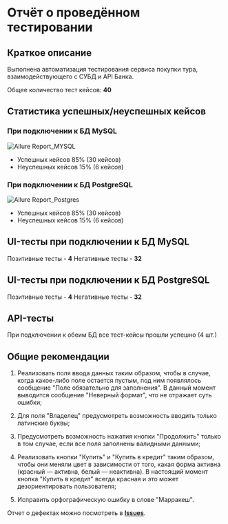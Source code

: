 # Отчёт о проведённом тестировании

## Краткое описание

Выполнена автоматизация тестирования сервиса покупки тура, взаимодействующего с СУБД и API Банка.

Общее количество тест кейсов: **40**

## Статистика успешных/неуспешных кейсов
### При подключении к БД MySQL
![Allure Report_MYSQL ](https://github.com/SweetLana1979/qa-diploma/assets/133034455/7afc2a3b-af16-48c7-8dc7-5e72f48deb28)


- Успешных кейсов 85% (30 кейсов)
- Неуспешных кейсов 15% (6 кейсов)

### При подключении к БД PostgreSQL
![Allure Report_Postgres](https://github.com/SweetLana1979/qa-diploma/assets/133034455/299aab92-973b-4db7-b372-3f0034a9da24)

- Успешных кейсов 85% (30 кейсов)
- Неуспешных кейсов 15% (6 кейсов)

## UI-тесты при подключении к БД MySQL
Позитивные тесты - **4**
Негативные тесты - **32**

## UI-тесты при подключении к БД PostgreSQL
Позитивные тесты - **4**
Негативные тесты - **32**

## API-тесты
При подключении к обеим БД все тест-кейсы прошли успешно (4 шт.)

## Общие рекомендации

1.	Реализовать поля ввода данных таким образом, чтобы в случае, когда какое-либо поле остается пустым, под ним появлялось сообщение "Поле обязательно для заполнения". В данный момент выводится  сообщение "Неверный формат", что не отражает суть ошибки;

2.	Для поля "Владелец" предусмотреть возможность вводить только латинские буквы;

3.	Предусмотреть возможность нажатия кнопки "Продолжить" только в том случае, если все поля заполнены валидными данными;

4.	Реализовать кнопки "Купить" и "Купить в кредит" таким образом, чтобы они меняли цвет в зависимости от того, какая форма активна (красный — активна, белый — неактивна). В настоящий момент кнопка "Купить в кредит" всегда красная и это может дезориентировать пользователя; 

5.	Исправить орфографическую ошибку в слове "Марракеш".

Отчет о дефектах можно посмотреть в [**Issues**](https://github.com/SweetLana1979/qa-diploma/issues).
